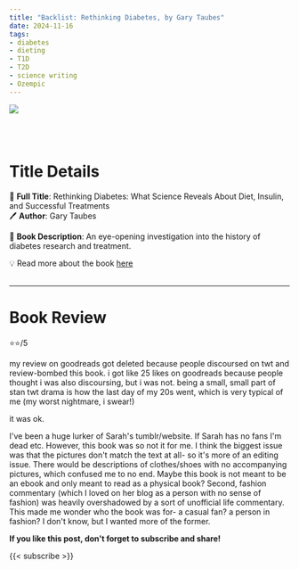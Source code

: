 ```yaml
---
title: "Backlist: Rethinking Diabetes, by Gary Taubes"
date: 2024-11-16
tags: 
- diabetes
- dieting
- T1D
- T2D
- science writing
- Ozempic
---
```


![](https://images-na.ssl-images-amazon.com/images/S/compressed.photo.goodreads.com/books/1684815393i/125090756.jpg)

<br>
<br>

# Title Details

📕 **Full Title**: Rethinking Diabetes: What Science Reveals About Diet, Insulin, and Successful Treatments \
🖊 **Author**: Gary Taubes

🔎 **Book Description**: An eye-opening investigation into the history of diabetes research and treatment.

💡️ Read more about the book [here](https://www.penguinrandomhouse.com/books/561552/rethinking-diabetes-by-gary-taubes/)
<br>
<br>

---

# Book Review

⭐⭐/5

my review on goodreads got deleted because people discoursed on twt and review-bombed this book. i got like 25 likes on goodreads because people thought i was also discoursing, but i was not. being a small, small part of stan twt drama is how the last day of my 20s went, which is very typical of me (my worst nightmare, i swear!) 

it was ok.

I've been a huge lurker of Sarah's tumblr/website. If Sarah has no fans I'm dead etc. However, this book was so not it for me. I think the biggest issue was that the pictures don't match the text at all- so it's more of an editing issue. There would be descriptions of clothes/shoes with no accompanying pictures, which confused me to no end. Maybe this book is not meant to be an ebook and only meant to read as a physical book? Second, fashion commentary (which I loved on her blog as a person with no sense of fashion) was heavily overshadowed by a sort of unofficial life commentary. This made me wonder who the book was for- a casual fan? a person in fashion? I don't know, but I wanted more of the former.

**If you like this post, don't forget to subscribe and share!**

{{< subscribe >}}
